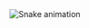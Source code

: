 <img src="https://raw.githubusercontent.com/lucasilvafe/lucasilvafe/output/snake.svg" alt="Snake animation" />

###
